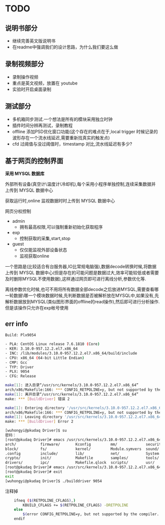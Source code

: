 <!-- TODOLIST.md --- 
;; 
;; Description: 
;; Author: Hongyi Wu(吴鸿毅)
;; Email: wuhongyi@qq.com 
;; Created: 五 11月 30 20:59:18 2018 (+0800)
;; Last-Updated: 二 12月  3 16:14:46 2019 (+0800)
;;           By: Hongyi Wu(吴鸿毅)
;;     Update #: 5
;; URL: http://wuhongyi.cn -->

# TODO

## 说明书部分

- 继续完善英文版说明书
- 在readme中强调我们的设计思路，为什么我们要这么做

## 录制视频部分

- 录制操作视频
- 重点是英文视频，放置在 youtube
- 实验时开启桌面录制



## 测试部分

- 多机箱同步测试.一个想法是所有的模块采用独立时钟
- 插件时间分辨再测试，录制教程
- offline 添加PSD优化窗口功能(这个存在的难点在于,local trigger 时候记录的波形存在一个流水线延迟,需要重新找真实的触发点)
- cfd 过阈值与没过阈值时，timestamp 对比,流水线延迟有多少?




## 基于网页的控制界面

**采用 MYSQL 数据库**

外部所有设备(真空计\温度计\冷却机),每个采用小程序单独控制,连续采集数据并上传到 MYSQL 数据中心

获取运行时,online 监视数据时时上传到 MYSQL 数据中心


网页分权控制
- admin
	- 拥有最高权限,可以强制重新初始化获取程序
- exp
	- 控制获取的采集,start,stop
- guest
	- 仅仅能监视外部设备状态
	- 监视获取online


一个思路是(比较适合有台服务器,IO比常规电脑强),数据decode转换时候,将数据上传到 MYSQL 数据中心(但是存在的可能问题是数据过大,效率可能较低或者需要及时删除MYSQL不使用数据),这样通过网页即可进行离线分析,参数优化等.

离线参数优化时候,也可不用将所有数据全部decode之后放进MYSQL,需要查看哪一轮数据\哪一个模块数据时候,先判断数据是否被解析放在MYSQL中,如果没有,先解析数据放到MYSQL(类似图形界面的offline的read操作),然后即可进行分析操作.但是该操作只允许在exp帐号使用



## err info

```bash
Build: Plx9054

- PLA: CentOS Linux release 7.6.1810 (Core) 
- KER: 3.10.0-957.12.2.el7.x86_64
- INC: /lib/modules/3.10.0-957.12.2.el7.x86_64/build/include
- CPU: x86_64 (64-bit Little Endian)
- CMP: Gcc
- TYP: Driver
- PLX: 9054
- CFG: Release

make[1]: 进入目录“/usr/src/kernels/3.10.0-957.12.2.el7.x86_64”
arch/x86/Makefile:166: *** CONFIG_RETPOLINE=y, but not supported by the compiler. Compiler update recommended.。 停止。
make[1]: 离开目录“/usr/src/kernels/3.10.0-957.12.2.el7.x86_64”
make: *** [BuildDriver] 错误 2

make[1]: Entering directory '/usr/src/kernels/3.10.0-957.12.2.el7.x86_64'
arch/x86/Makefile:166: *** CONFIG_RETPOLINE=y, but not supported by the compiler. Compiler update recommended.。 Stop.
make[1]: Leaving directory '/usr/src/kernels/3.10.0-957.12.2.el7.x86_64'
make: *** [BuildDriver] Error 2

[wuhongyi@pkudaq Driver]$ su
密码：
[root@pkudaq Driver]# emacs /usr/src/kernels/3.10.0-957.12.2.el7.x86_64/
arch/           firmware/       Kconfig         mm/             security/       virt/
block/          fs/             kernel/         Module.symvers  sound/          vmlinux.id
.config         include/        lib/            net/            System.map      
crypto/         init/           Makefile        samples/        tools/          
drivers/        ipc/            Makefile.qlock  scripts/        usr/            
[root@pkudaq Driver]# emacs /usr/src/kernels/3.10.0-957.12.2.el7.x86_64/arch/x86/Makefile
[root@pkudaq Driver]# exit
exit
[wuhongyi@pkudaq Driver]$ ./builddriver 9054
```

注释掉

```bash
    ifneq ($(RETPOLINE_CFLAGS),)
        KBUILD_CFLAGS += $(RETPOLINE_CFLAGS) -DRETPOLINE
    else
        $(error CONFIG_RETPOLINE=y, but not supported by the compiler. Compiler update recommended.)
    endif
```




<!-- TODOLIST.md ends here -->
